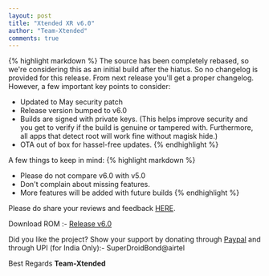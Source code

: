 ```yaml
---
layout: post
title: "Xtended XR v6.0"
author: "Team-Xtended"
comments: true
---
```


{% highlight markdown %}
The source has been completely rebased, so we're considering this as an initial build after the hiatus. 
So no changelog is provided for this release. From next release you'll get a proper changelog. 
However, a few important key points to consider:

* Updated to May security patch
* Release version bumped to v6.0
* Builds are signed with private keys. 
(This helps improve security and you get to verify if the build is genuine or tampered with. 
Furthermore, all apps that detect root will work fine without magisk hide.)
* OTA out of box for hassel-free updates.
{% endhighlight %}

A few things to keep in mind:
{% highlight markdown %}
* Please do not compare v6.0 with v5.0
* Don't complain about missing features.
* More features will be added with future builds
{% endhighlight %}

Please do share your reviews and feedback [HERE](https://sourceforge.net/projects/xtended/reviews). 

Download ROM :- [Release v6.0](https://downloads.msmxtended.org/) 

Did you like the project? Show your support by donating through [Paypal](https://www.paypal.me/superdroidbond) and  through UPI (for India Only):- SuperDroidBond@airtel

Best Regards
**Team-Xtended**
